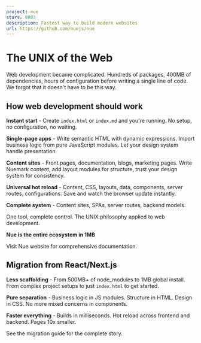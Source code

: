 ```yaml
---
project: nue
stars: 8803
description: Fastest way to build modern websites
url: https://github.com/nuejs/nue
---
```


The UNIX of the Web
===================

Web development became complicated. Hundreds of packages, 400MB of dependencies, hours of configuration before writing a single line of code. We forgot that it doesn't have to be this way.

How web development should work
-------------------------------

**Instant start** - Create `index.html` or `index.md` and you're running. No setup, no configuration, no waiting.

**Single-page apps** - Write semantic HTML with dynamic expressions. Import business logic from pure JavaScript modules. Let your design system handle presentation.

**Content sites** - Front pages, documentation, blogs, marketing pages. Write Nuemark content, add layout modules for structure, trust your design system for consistency.

**Universal hot reload** - Content, CSS, layouts, data, components, server routes, configurations. Save and watch the browser update instantly.

**Complete system** - Content sites, SPAs, server routes, backend models.

One tool, complete control. The UNIX philosophy applied to web development.

**Nue is the entire ecosystem in 1MB**

Visit Nue website for comprehensive documentation.

Migration from React/Next.js
----------------------------

**Less scaffolding** - From 500MB+ of node\_modules to 1MB global install. From complex project setups to just `index.html` to get started.

**Pure separation** - Business logic in JS modules. Structure in HTML. Design in CSS. No more mixed concerns in components.

**Faster everything** - Builds in milliseconds. Hot reload across frontend and backend. Pages 10x smaller.

See the migration guide for the complete story.

